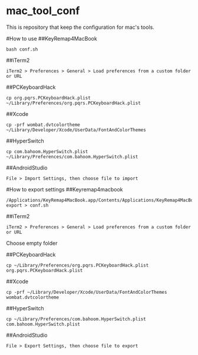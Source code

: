 mac_tool_conf
=============
This is repository that keep the configuration for mac's tools.

#How to use
##KeyRemap4MacBook
```
bash conf.sh
```
##iTerm2
```
iTerm2 > Preferences > General > Load preferences from a custom folder or URL
```

##PCKeyboardHack
```
cp org.pqrs.PCKeyboardHack.plist ~/Library/Preferences/org.pqrs.PCKeyboardHack.plist
```

##Xcode
```
cp -prf wombat.dvtcolortheme ~/Library/Developer/Xcode/UserData/FontAndColorThemes
```

##HyperSwitch
```
cp com.bahoom.HyperSwitch.plist ~/Library/Preferences/com.bahoom.HyperSwitch.plist
```

##AndroidStudio
```
File > Import Settings, then choose file to import
```

#How to export settings
##Keyremap4macbook
```
/Applications/KeyRemap4MacBook.app/Contents/Applications/KeyRemap4MacBook_cli.app/Contents/MacOS/KeyRemap4MacBook_cli export > conf.sh
```

##iTerm2
```
iTerm2 > Preferences > General > Load preferences from a custom folder or URL
```
Choose empty folder

##PCKeyboardHack
```
cp ~/Library/Preferences/org.pqrs.PCKeyboardHack.plist org.pqrs.PCKeyboardHack.plist
```

##Xcode
```
cp -prf ~/Library/Developer/Xcode/UserData/FontAndColorThemes wombat.dvtcolortheme
```

##HyperSwitch
```
cp ~/Library/Preferences/com.bahoom.HyperSwitch.plist com.bahoom.HyperSwitch.plist
```

##AndroidStudio
```
File > Export Settings, then choose file to export
```
